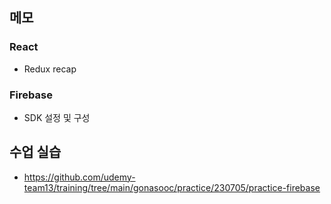 ## 메모

### React

- Redux recap

### Firebase

- SDK 설정 및 구성

## 수업 실습

- https://github.com/udemy-team13/training/tree/main/gonasooc/practice/230705/practice-firebase
